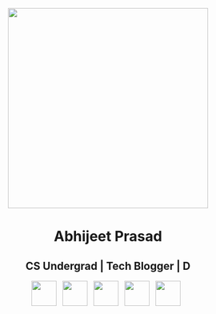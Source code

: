 <p align="center">
<img src="http://www.kudoabhijeet.com/assets/images/me.jpg" height="400">

<h1 align="center">Abhijeet Prasad</h1>

<h2 align="center">CS Undergrad | Tech Blogger | D</h2>

<p align='center'>
  <a href="abhi.prasad16@gmail.com"> <img height="50" src="img/gmail.png?raw=true"></a>&nbsp;&nbsp;
  <a href="https://www.linkedin.com/in/kudoabhijeet"> <img height="50" src="img/linkedin.png?raw=true"></a>&nbsp;&nbsp;
  <a href="https://medium.com/@kudoabhijeet"> <img height="50" src="img/medium.png?raw=true"></a>&nbsp;&nbsp;
  <a href="https://twitter.com/kudoabhijeet"> <img height="50" src="img/twitter.png?raw=true"></a>&nbsp;&nbsp;
  <a href="kudoabhijeet"> <img height="50" src="img/website.png?raw=true"></a>&nbsp;&nbsp;
</p>
</p>

